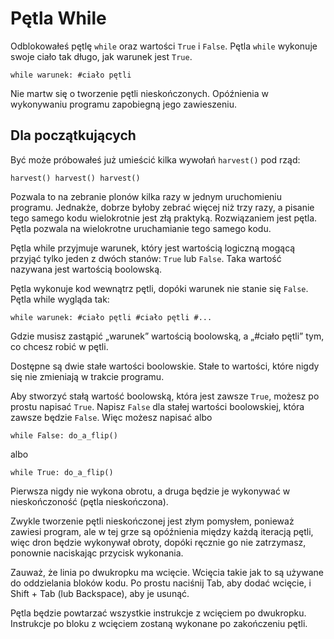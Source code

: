 # Pętla While
Odblokowałeś pętlę `while` oraz wartości `True` i `False`. Pętla `while` wykonuje swoje ciało tak długo, jak warunek jest `True`.

`while warunek:
	#ciało pętli`

Nie martw się o tworzenie pętli nieskończonych. Opóźnienia w wykonywaniu programu zapobiegną jego zawieszeniu.

## Dla początkujących
Być może próbowałeś już umieścić kilka wywołań `harvest()` pod rząd:

`harvest()
harvest()
harvest()`

Pozwala to na zebranie plonów kilka razy w jednym uruchomieniu programu. 
Jednakże, dobrze byłoby zebrać więcej niż trzy razy, a pisanie tego samego kodu wielokrotnie jest złą praktyką. 
Rozwiązaniem jest pętla. 
Pętla pozwala na wielokrotne uruchamianie tego samego kodu.

Pętla while przyjmuje warunek, który jest wartością logiczną mogącą przyjąć tylko jeden z dwóch stanów: `True` lub `False`. 
Taka wartość nazywana jest wartością boolowską.

Pętla wykonuje kod wewnątrz pętli, dopóki warunek nie stanie się `False`.
Pętla while wygląda tak:

`while warunek:
	#ciało pętli
	#ciało pętli
	#...`
	
Gdzie musisz zastąpić „warunek” wartością boolowską, a „#ciało pętli” tym, co chcesz robić w pętli.

Dostępne są dwie stałe wartości boolowskie. Stałe to wartości, które nigdy się nie zmieniają w trakcie programu.

Aby stworzyć stałą wartość boolowską, która jest zawsze `True`, możesz po prostu napisać `True`. Napisz `False` dla stałej wartości boolowskiej, która zawsze będzie `False`.
Więc możesz napisać albo


`while False:
	do_a_flip()`

albo

`while True:
	do_a_flip()`

Pierwsza nigdy nie wykona obrotu, a druga będzie je wykonywać w nieskończoność (pętla nieskończona). 

Zwykle tworzenie pętli nieskończonej jest złym pomysłem, ponieważ zawiesi program, ale w tej grze są opóźnienia między każdą iteracją pętli, więc dron będzie wykonywał obroty, dopóki ręcznie go nie zatrzymasz, ponownie naciskając przycisk wykonania.

Zauważ, że linia po dwukropku ma wcięcie. Wcięcia takie jak to są używane do oddzielania bloków kodu.
Po prostu naciśnij Tab, aby dodać wcięcie, i Shift + Tab (lub Backspace), aby je usunąć.

Pętla będzie powtarzać wszystkie instrukcje z wcięciem po dwukropku.
Instrukcje po bloku z wcięciem zostaną wykonane po zakończeniu pętli.